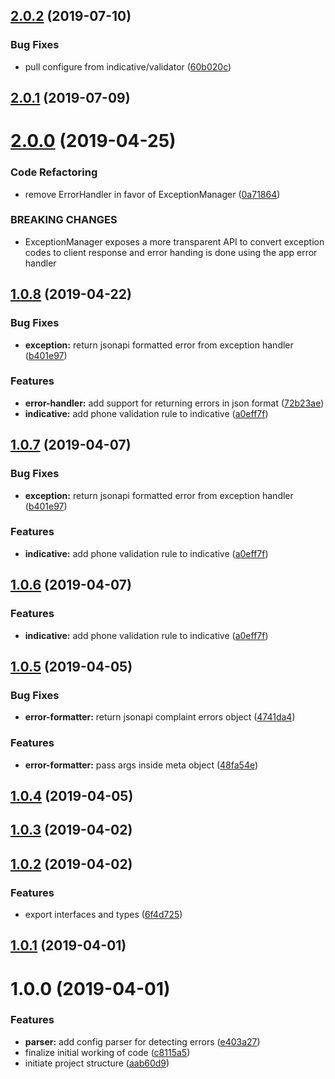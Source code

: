 ## [2.0.2](https://github.com/thetutlage/error-handler/compare/v2.0.1...v2.0.2) (2019-07-10)


### Bug Fixes

* pull configure from indicative/validator ([60b020c](https://github.com/thetutlage/error-handler/commit/60b020c))



## [2.0.1](https://github.com/thetutlage/error-handler/compare/2.0.0...2.0.1) (2019-07-09)



# [2.0.0](https://github.com/thetutlage/error-handler/compare/1.0.8...2.0.0) (2019-04-25)


### Code Refactoring

* remove ErrorHandler in favor of ExceptionManager ([0a71864](https://github.com/thetutlage/error-handler/commit/0a71864))


### BREAKING CHANGES

* ExceptionManager exposes a more transparent API to convert
exception codes to client response and error handing is done using the
app error handler



## [1.0.8](https://github.com/thetutlage/error-handler/compare/1.0.5...1.0.8) (2019-04-22)


### Bug Fixes

* **exception:** return jsonapi formatted error from exception handler ([b401e97](https://github.com/thetutlage/error-handler/commit/b401e97))


### Features

* **error-handler:** add support for returning errors in json format ([72b23ae](https://github.com/thetutlage/error-handler/commit/72b23ae))
* **indicative:** add phone validation rule to indicative ([a0eff7f](https://github.com/thetutlage/error-handler/commit/a0eff7f))



## [1.0.7](https://github.com/thetutlage/error-handler/compare/1.0.5...1.0.7) (2019-04-07)


### Bug Fixes

* **exception:** return jsonapi formatted error from exception handler ([b401e97](https://github.com/thetutlage/error-handler/commit/b401e97))


### Features

* **indicative:** add phone validation rule to indicative ([a0eff7f](https://github.com/thetutlage/error-handler/commit/a0eff7f))



## [1.0.6](https://github.com/thetutlage/error-handler/compare/1.0.5...1.0.6) (2019-04-07)


### Features

* **indicative:** add phone validation rule to indicative ([a0eff7f](https://github.com/thetutlage/error-handler/commit/a0eff7f))



## [1.0.5](https://github.com/RelayIN/error-handler/compare/1.0.4...1.0.5) (2019-04-05)


### Bug Fixes

* **error-formatter:** return jsonapi complaint errors object ([4741da4](https://github.com/RelayIN/error-handler/commit/4741da4))


### Features

* **error-formatter:** pass args inside meta object ([48fa54e](https://github.com/RelayIN/error-handler/commit/48fa54e))



## [1.0.4](https://github.com/RelayIN/error-handler/compare/1.0.3...1.0.4) (2019-04-05)



## [1.0.3](https://github.com/RelayIN/error-handler/compare/1.0.2...1.0.3) (2019-04-02)



## [1.0.2](https://github.com/RelayIN/error-handler/compare/1.0.1...1.0.2) (2019-04-02)


### Features

* export interfaces and types ([6f4d725](https://github.com/RelayIN/error-handler/commit/6f4d725))



## [1.0.1](https://github.com/RelayIN/error-handler/compare/v1.0.0...v1.0.1) (2019-04-01)



# 1.0.0 (2019-04-01)


### Features

* **parser:** add config parser for detecting errors ([e403a27](https://github.com/RelayIN/adonis-error-handler/commit/e403a27))
* finalize initial working of code ([c8115a5](https://github.com/RelayIN/adonis-error-handler/commit/c8115a5))
* initiate project structure ([aab60d9](https://github.com/RelayIN/adonis-error-handler/commit/aab60d9))




